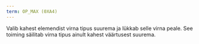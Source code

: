 ```yaml
---
term: OP_MAX (0XA4)
---
```


Valib kahest elemendist virna tipus suurema ja lükkab selle virna peale. See toiming säilitab virna tipus ainult kahest väärtusest suurema.